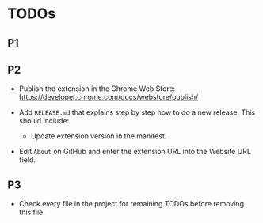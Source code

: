 # TODOs

## P1


## P2

* Publish the extension in the Chrome Web Store:
  https://developer.chrome.com/docs/webstore/publish/

* Add `RELEASE.md` that explains step by step how to do a new release. This should include:
  * Update extension version in the manifest.

* Edit `About` on GitHub and enter the extension URL into the Website URL field.


## P3

* Check every file in the project for remaining TODOs before removing this file.
